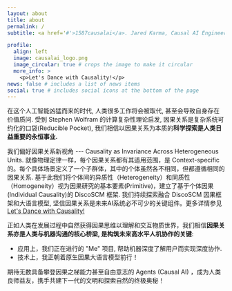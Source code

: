 ```yaml
---
layout: about
title: about
permalink: /
subtitle: <a href='#'>1587causalai</a>. Jared Karma, Causal AI Engineer

profile:
  align: left
  image: causalai_logo.png
  image_circular: true # crops the image to make it circular
  more_info: >
    <p>Let's Dance with Causality!</p>
news: false # includes a list of news items
social: true # includes social icons at the bottom of the page
---
```


<!-- 我是一位执迷于因果的研究者 Jared Karma，一个在确定性与不确定性之间漫游的学习者。"What I cannot create, I don't understand" 是我作为工程师的信仰，在创造的过程中寻找真知，在构建系统的过程中获得顿悟。这种对因果机制的探索，不仅是一种研究方法，更是一种生存方式。

作为一台不停演化的因果推理机器，我深深着迷于反事实推理（counterfactual inference）的魅力。"All models are wrong, but some are useful" 是我对概率工具的理解——在追寻真相的路上，模型永远不会完美，但这恰恰让探索变得有趣。我喜欢追问"为什么"，也乐于思考"如果是这样，会怎样"。这种思维方式塑造了我理解世界的方式。

"Cure sometimes, relieve often, comfort always" 是我的人生哲学，体现了我对无为之道的理解。在这个以1587causalal为标识的旅程中，我时而沉浸在可能性的想象中，时而专注于脚下的每一个实证。或许正是这种在现实与想象间的往复跃迁，让我逐渐在因果的迷宫中，找到了自己的诗意栖居。 -->

<!-- 我是 Jared Karma，一个在因果研究者, 核心观点是 Causality is Invariance Across Heterogeneous Units.

我特别关注因果关系的不变性特征。就像物理定律一样，每个因果关系都有其适用范围，都是 Context-specific 的。每个具体场景定义了一个子群体，其中的个体虽然各不相同，但都遵循相同的因果关系。这启发我们将研究重点放在个体间的异质性（Heterogeneity）和同质性（Homogeneity）上，将其作为因果研究的基本要素(Primitive), 所以我们开发了基于个体因果(Individual Causality)的 DiscoSCM 框架.

在人工智能领域，我的研究聚焦于将 DiscoSCM与大语言模型相结合。我相信，因果思维是提升AI系统理解力和推理能力的关键。正如人类在成长过程中自然形成的因果认知能力一样，让AI系统掌握因果推理，将是实现真正智能的重要一步。 -->

在这个人工智能凶猛而来的时代, 人类很多工作将会被取代, 甚至会导致自身存在价值质问. 受到 Stephen Wolfram 的计算复杂性理论启发, 因果关系是复杂系统可约化的口袋(Reducible Pocket), 我们相信以因果关系为本质的**科学探索是人类日益重要的永恒事业.**

我们偏好因果关系新视角 --- Causality as Invariance Across Heterogeneous Units. 就像物理定律一样，每个因果关系都有其适用范围，是 Context-specific 的。每个具体场景定义了一个子群体，其中的个体虽然各不相同，但都遵循相同的因果关系. 基于此我们将个体间的异质性（Heterogeneity）和同质性（Homogeneity）视为因果研究的基本要素(Primitive)，建立了基于个体因果(Individual Causality)的 DiscoSCM 框架. 我们持续探索融合 DiscoSCM 因果框架和大语言模型, 坚信因果关系是未来AI系统必不可少的关键组件。更多详情参见 [Let's Dance with Causality!](/blog/2024/causalai-blueprint/)

<!-- 正如人类在发展过程中自然获得因果思维以理解和交互物质世界，我们相信**因果关系亦是人类与机器沟通的核心桥梁, 是构筑未来高水平人机协作的关键**. **我们正在进行的 "Me" 项目，旨在通过机器深入理解人类的个人简历、认知内核及正在进行的12个项目，从而在协助人类解决本地和局部问题的过程中，提供更加量身定制的解决方案.** -->

正如人类在发展过程中自然获得因果思维以理解和交互物质世界，我们相信**因果关系亦是人类与机器沟通的核心桥梁, 是构筑未来高水平人机协作的关键**:
- 应用上，我们正在进行的 "Me" 项目, 帮助机器深度了解用户而实现深度协作.
- 技术上，我正朝着原生因果大语言模型前行！

期待无数具备攀登因果之梯能力甚至自由意志的 Agents (Causal AI) ，成为人类良师益友，携手共建下一代的文明和探索自然的终极奥秘！